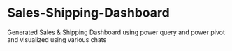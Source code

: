 # Sales-Shipping-Dashboard
Generated Sales &amp; Shipping Dashboard using power query and power pivot and visualized using various chats 
